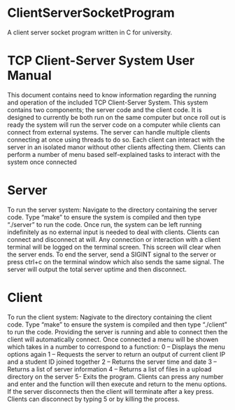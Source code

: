 # ClientServerSocketProgram
A client server socket program written in C for university.

# TCP Client-Server System User Manual

This document contains need to know information regarding the running and operation of the
included TCP Client-Server System.
This system contains two components; the server code and the client code. It is designed to
currently be both run on the same computer but once roll out is ready the system will run the server
code on a computer while clients can connect from external systems.
The server can handle multiple clients connecting at once using threads to do so. Each client can
interact with the server in an isolated manor without other clients affecting them. Clients can
perform a number of menu based self-explained tasks to interact with the system once connected

# Server

To run the server system: Navigate to the directory containing the server code. Type “make” to
ensure the system is compiled and then type “./server” to run the code.
Once run, the system can be left running indefinitely as no external input is needed to deal with
clients. Clients can connect and disconnect at will. Any connection or interaction with a client
terminal will be logged on the terminal screen. This screen will clear when the server ends.
To end the server, send a SIGINT signal to the server or press ctrl+c on the terminal window which
also sends the same signal. The server will output the total server uptime and then disconnect.

# Client

To run the client system: Nagivate to the directory containing the client code. Type “make” to
ensure the system is compiled and then type “./client” to run the code.
Providing the server is running and able to connect then the client will automatically connect. Once
connected a menu will be showen which takes in a number to correspond to a function:
0 – Displays the menu options again
1 – Requests the server to return an output of current client IP and a student ID joined together
2 – Returns the server time and date
3 – Returns a list of server information
4 – Returns a list of files in a upload directory on the server
5- Exits the program.
Clients can press any number and enter and the function will then execute and return to the menu
options. If the server disconnects then the client will terminate after a key press.
Clients can disconnect by typing 5 or by killing the process. 
